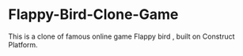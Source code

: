 # Flappy-Bird-Clone-Game
This is a clone of famous online game Flappy bird , built on Construct Platform.
